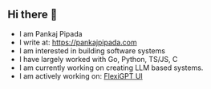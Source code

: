 ## Hi there 👋

<!--
**ppipada/ppipada** is a ✨ _special_ ✨ repository because its `README.md` (this file) appears on your GitHub profile.

Here are some ideas to get you started:

- 🔭 I’m currently working on ...
- 🌱 I’m currently learning ...
- 👯 I’m looking to collaborate on ...
- 🤔 I’m looking for help with ...
- 💬 Ask me about ...
- 📫 How to reach me: ...
- 😄 Pronouns: ...
- ⚡ Fun fact: ...
-->

- I am Pankaj Pipada
- I write at: https://pankajpipada.com
- I am interested in building software systems
- I have largely worked with Go, Python, TS/JS, C
- I am currently working on creating LLM based systems.
- I am actively working on: [FlexiGPT UI](https://github.com/ppipada/flexigpt)

<!--
![Github Stats](https://github-readme-stats.vercel.app/api?username=ppipada&show_icons=true&theme=graywhite)

![Top Languages Card](https://github-readme-stats.vercel.app/api/top-langs/?username=ppipada&show_icons=true&theme=graywhite)
-->
